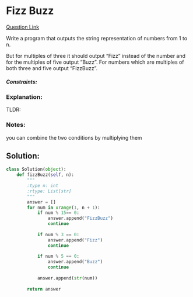 # Fizz Buzz  

[Question Link](https://leetcode.com/problems/fizz-buzz/)  

Write a program that outputs the string representation of numbers from 1 to n.  

But for multiples of three it should output “Fizz” instead of the number and for the multiples of five output “Buzz”. For numbers which are multiples of both three and five output “FizzBuzz”.  

##### Constraints:

### Explanation:
TLDR: 

### Notes:
you can combine the two conditions by multiplying them

## Solution:
```Python
class Solution(object):
    def fizzBuzz(self, n):
        """
        :type n: int
        :rtype: List[str]
        """
        answer = []
        for num in xrange(1, n + 1):
            if num % 15== 0:
                answer.append("FizzBuzz")
                continue
            
            if num % 3 == 0:
                answer.append("Fizz")
                continue
                
            if num % 5 == 0:
                answer.append("Buzz")
                continue
                
            answer.append(str(num))
            
        return answer
```